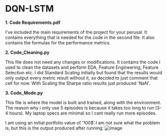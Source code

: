 # DQN-LSTM

**1. Code Requirements.pdf**

I've included the main requirements of the project for your perusal. It contains everything that is needed for the code in the second file. It also contains the formulas for the performance metrics. 

**2. Code_Cleaning.py**

This file does not need any changes or modifications. It contains the code I used to clean the datasets and perform EDA, Feature Engineering, Feature Selection etc. I did Standard Scaling initially but found that the results would only output every metric result without it, so decided to just comment that cell for now. With Scaling the Sharpe ratio results just produced 'NaN'.

**3. Code_Mode.py**

This file is where the model is built and trained, along with the environment.
The reason why i only use 5 episodes is because it takes too long to run (3-4 hours). My laptop specs are minimal so I cant really run more episodes.

I am using an initial portfolio value of '100$'.I am not sure what the problem is, but this is the output produced after running:
![image](https://github.com/dharunshoban30/DQN-LSTM/assets/136322910/f9527b19-d16e-4f4f-8596-a8c8ea9e1828)


